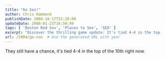 ```yaml
---
title: "Go Sox!"
author: Chris Hammond
publishDate: 2004-10-17T22:20:00
updateDate: 2008-01-23T16:50:49
tags: [ 'Boston Red Sox', 'Places to See', 'SEO' ]
excerpt: "Discover the thrilling game update: It's tied 4-4 in the top of the 10th, giving the team a fighting chance to secure victory."
url: /2004/go-sox  # Use the generated URL with year
---
```

They still have a chance, it's tied 4-4 in the top of the 10th right now.

